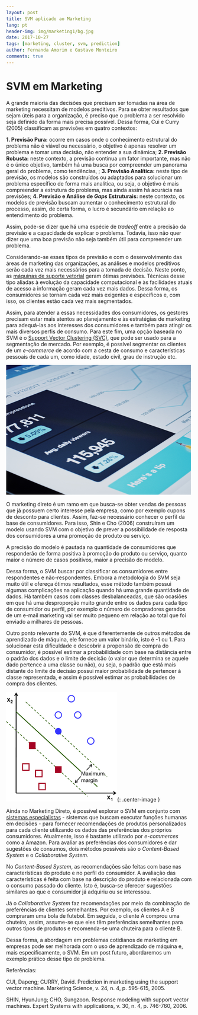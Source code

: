 ```yaml
---
layout: post
title: SVM aplicado ao Marketing
lang: pt
header-img: img/marketing1/bg.jpg
date: 2017-10-27
tags: [marketing, cluster, svm, prediction]
author: Fernanda Amorim e Gustavo Monteiro
comments: true
---
```

# SVM em Marketing

A grande maioria das decisões que precisam ser tomadas na área de marketing necessitam de modelos preditivos. Para se obter resultados que sejam úteis para a organização, é preciso que o problema a ser resolvido seja definido da forma mais precisa possível. Dessa forma, Cui e Curry (2005) classificam as previsões em quatro contextos:

**1. Previsão Pura:** ocorre em casos onde o conhecimento estrutural do problema não é viável ou necessário, o objetivo é apenas resolver um problema e tomar uma decisão, não entender a sua dinâmica; 
**2. Previsão Robusta:** neste contexto, a previsão continua um fator importante, mas não é o único objetivo, também há uma busca por compreender um panorama geral do problema, como tendências, ;
**3. Previsão Analítica:** neste tipo de previsão, os modelos são construídos ou adaptados para solucionar um problema específico de forma mais analítica, ou seja, o objetivo é mais compreender a estrutura do problema, mas ainda assim há acurácia nas previsões; 
**4. Previsão e Análise de _Gaps_ Estruturais:** neste contexto, os modelos de previsão buscam aumentar o conhecimento estrutural do processo, assim, de certa forma, o lucro é secundário em relação ao entendimento do problema.

Assim, pode-se dizer que há uma espécie de *tradeoff* entre a precisão da previsão e a capacidade de explicar o problema. Todavia, isso não quer dizer que uma boa previsão não seja também útil para compreender um problema.

Considerando-se esses tipos de previsão e com o desenvolvimento das áreas de marketing das organizações, as análises e modelos preditivos serão cada vez mais necessários para a tomada de decisão. Neste ponto, as [máquinas de suporte vetorial](https://lamfo-unb.github.io/2017/07/13/svm/) geram ótimas previsões. Técnicas desse tipo aliadas à evolução da capacidade computacional e às facilidades atuais de acesso a informação geram cada vez mais dados. Dessa forma, os consumidores se tornam cada vez mais exigentes e específicos e, com isso, os clientes estão cada vez mais segmentados.

Assim, para atender a essas necessidades dos consumidores, os gestores precisam estar mais atentos ao planejamento e às estratégias de marketing para adequá-las aos interesses dos consumidores e também para atingir os mais diversos perfis de consumo. Para este fim, uma opção baseada no SVM é o [Support Vector Clustering (SVC)](https://lamfo-unb.github.io/2017/10/05/Introducao_basica_a_clusterizacao/), que pode ser usado para a segmentação de mercado. Por exemplo, é possível segmentar os clientes de um *e-commerce* de acordo com a cesta de consumo e características pessoais de cada um, como idade, estado civil, grau de instrução etc.

<img src="/img/marketing1/analytics.jpg" height="350" width="500">

O marketing direto é um ramo em que busca-se obter vendas de pessoas que já possuem certo interesse pela empresa, como por exemplo cupons de desconto para clientes. Assim, faz-se necessário conhecer o perfil da base de consumidores. Para isso, Shin e Cho (2006) construíram um modelo usando SVM com o objetivo de prever a possibilidade de resposta dos consumidores a uma promoção de produto ou serviço. 

A precisão do modelo é pautada na quantidade de consumidores que responderão de forma positiva à promoção do produto ou serviço, quanto maior o número de casos positivos, maior a precisão do modelo. 

Dessa forma, o SVM buscar por classificar os consumidores entre respondentes e não-respondentes. Embora a metodologia do SVM seja muito útil e ofereça ótimos resultados, esse método também possui algumas complicações na aplicação quando há uma grande quantidade de dados. Há também casos com classes desbalanceadas, que são ocasiões em que há uma desproporção muito grande entre os dados para cada tipo de consumidor ou perfil, por exemplo o número de compradores gerados de um e-mail marketing vai ser muito pequeno em relação ao total que foi enviado a milhares de pessoas.

Outro ponto relevante do SVM, é que diferentemente de outros métodos de aprendizado de máquina, ele fornece um valor binário, isto é -1 ou 1. Para solucionar esta dificuldade e descobrir a propensão de compra do consumidor, é possível estimar a probabilidade com base na distância entre o padrão dos dados e o limite de decisão (o valor que determina se aquele dado pertence a uma classe ou não), ou seja, o padrão que está mais distante do limite de decisão possui maior probabilidade de pertencer à classe representada, e assim é possível estimar as probabilidades de compra dos clientes.

![](/img/marketing1/svm.png){: .center-image }

Ainda no Marketing Direto, é possível explorar o SVM em conjunto com [sistemas especialistas](https://pt.wikipedia.org/wiki/Sistema_especialista) - sistemas que buscam executar funções humanas em decisões -  para fornecer recomendações de produtos personalizados para cada cliente utilizando os dados das preferências dos próprios consumidores. Atualmente, isso é bastante utilizado por *e-commerces* como a Amazon. Para avaliar as preferências dos consumidores e dar sugestões de consumos, dois métodos possíveis são o *Content-Based System* e o *Collaborative System*.

No *Content-Based System*, as recomendações são feitas com base nas características do produto e no perfil do consumidor. A avaliação das características é feita com base na descrição do produto e relacionada com o consumo passado do cliente. Isto é, busca-se oferecer sugestões similares ao que o consumidor já adquiriu ou se interessou.

Já o *Collaborative System* faz recomendações por meio da combinação de preferências de clientes semelhantes. Por exemplo, os clientes A e B compraram uma bola de futebol. Em seguida, o cliente A comprou uma chuteira, assim, assume-se que eles têm preferências semelhantes para outros tipos de produtos e recomenda-se uma chuteira para o cliente B.

Dessa forma, a abordagem em problemas cotidianos de marketing em empresas pode ser melhorada com o uso de aprendizado de máquina e, mais especificamente, o SVM. Em um post futuro, abordaremos um exemplo prático desse tipo de problema.



Referências:

CUI, Dapeng; CURRY, David. Prediction in marketing using the support vector machine. Marketing Science, v. 24, n. 4, p. 595-615, 2005.

SHIN, HyunJung; CHO, Sungzoon. Response modeling with support vector machines. Expert Systems with applications, v. 30, n. 4, p. 746-760, 2006.
